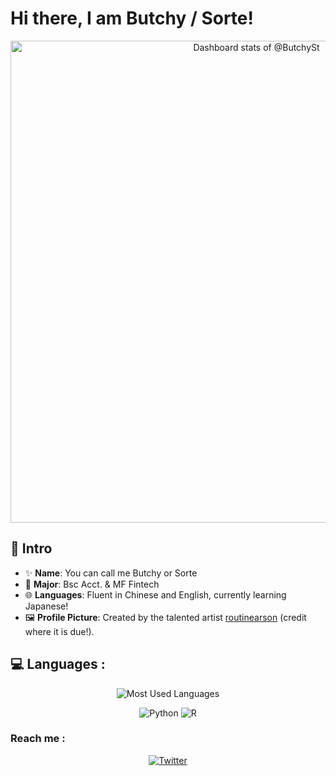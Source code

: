 # Hi there, I am Butchy / Sorte!

<a href="https://next.ossinsight.io/widgets/official/compose-user-dashboard-stats?user_id=107987287" target="_blank" style="display: block" align="center">
  <picture>
    <source media="(prefers-color-scheme: dark)" srcset="https://next.ossinsight.io/widgets/official/compose-user-dashboard-stats/thumbnail.png?user_id=107987287&image_size=auto&color_scheme=dark" width="771" height="auto">
    <img alt="Dashboard stats of @ButchySt" src="https://next.ossinsight.io/widgets/official/compose-user-dashboard-stats/thumbnail.png?user_id=107987287&image_size=auto&color_scheme=light" width="771" height="auto">
  </picture>
</a>

## 👋 Intro

- ✨ **Name**: You can call me Butchy or Sorte
- 📖 **Major**: Bsc Acct. & MF Fintech
- 🌐 **Languages**: Fluent in Chinese and English, currently learning Japanese!
- 🖼️ **Profile Picture**: Created by the talented artist [routinearson](https://x.com/routinearson) (credit where it is due!).

## 💻 Languages :

<div align="center">

![Most Used Languages](https://github-readme-stats.vercel.app/api/top-langs/?username=ButchySt&layout=compact&theme=github-light)

![Python](https://img.shields.io/badge/Python-3776AB?style=for-the-badge&logo=python&logoColor=white)
![R](https://img.shields.io/badge/R-276DC3?style=for-the-badge&logo=r&logoColor=white)

</div>

### Reach me :

<div align="center">

[![Twitter](https://img.shields.io/badge/Twitter-1DA1F2?style=for-the-badge&logo=twitter&logoColor=white)](https://twitter.com/KonoSorte)

</div>
